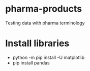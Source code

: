 # pharma-products
Testing data with pharma terminology

# Install libraries
* python -m pip install -U matplotlib
* pip install pandas
